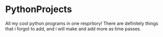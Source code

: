 # PythonProjects

All my cool python programs in one respritory! There are definitely things that i forgot to add, and i will make and add more as time passes.
